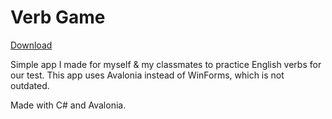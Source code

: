 # Verb Game
[Download](https://github.com/LordImmaculate/VerbGame/releases)

Simple app I made for myself & my classmates to practice English verbs for our test.
This app uses Avalonia instead of WinForms, which is not outdated.

Made with C# and Avalonia.
